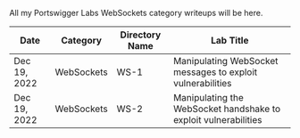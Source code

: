 All my Portswigger Labs WebSockets category writeups will be here.

Date	 	  | Category                      | Directory Name | Lab Title
--------------|-------------------------------|----------------|----------------------
Dec 19, 2022  | WebSockets                    | WS-1           | Manipulating WebSocket messages to exploit vulnerabilities
Dec 19, 2022  | WebSockets                    | WS-2           | Manipulating the WebSocket handshake to exploit vulnerabilities